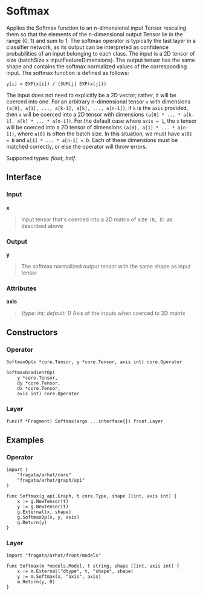 
# Softmax

Applies the Softmax function to an n-dimensional input Tensor rescaling them so
that the elements of the n-dimensional output Tensor lie in the range (0, 1) and
sum to 1. The softmax operator is typically the last layer in a classifier network,
as its output can be interpreted as confidence probabilities of an input belonging
to each class. The input is a 2D tensor of size (batchSize x
inputFeatureDimensions). The output tensor has the same shape and contains the
softmax normalized values of the corresponding input. The softmax function is
defined as follows:

    y[i] = EXP(x[i]) / (SUM[j] EXP(x[j]))

The input does not need to explicitly be a 2D vector; rather, it will be coerced
into one. For an arbitrary n-dimensional tensor `x` with dimensions
`(a[0], a[1], ..., a[k-1], a[k], ..., a[n-1])`, if `k` is the `axis` provided,
then `x` will be coerced into a 2D tensor with dimensions
`(a[0] * ... * a[k-1], a[k] * ... * a[n-1])`. For the default case where
`axis = 1`, the `x` tensor will be coerced into a 2D tensor of dimensions
`(a[0], a[1] * ... * a[n-1])`, where `a[0]` is often the batch size. In this
situation, we must have `a[0] = N` and `a[1] * ... * a[n-1] = D`. Each of these
dimensions must be matched correctly, or else the operator will throw errors.

Supported types: *float, half*.

## Interface

### Input

**x**

>Input tensor that's coerced into a 2D matrix of size `(N, D)` as described above

### Output

**y**

>The softmax normalized output tensor with the same shape as input tensor

### Attributes

**axis**

>*(type: int; default: 1)* Axis of the inputs when coerced to 2D matrix

## Constructors

### Operator


```
SoftmaxOp(x *core.Tensor, y *core.Tensor, axis int) core.Operator

SoftmaxGradientOp(
    y *core.Tensor,
    dy *core.Tensor,
    dx *core.Tensor,
    axis int) core.Operator
```


### Layer


```
func(f *Fragment) Softmax(args ...interface{}) front.Layer
```


## Examples

### Operator


```
import (
    "fragata/arhat/core"
    "fragata/arhat/graph/api"
)

func Softmax(g api.Graph, t core.Type, shape []int, axis int) {
    x := g.NewTensor(t)
    y := g.NewTensor(t)
    g.External(x, shape)
    g.SoftmaxOp(x, y, axis)
    g.Return(y)
}
```


### Layer


```
import "fragata/arhat/front/models"

func Softmax(m *models.Model, t string, shape []int, axis int) {
    x := m.External("dtype", t, "shape", shape)
    y := m.Softmax(x, "axis", axis)
    m.Return(y, 0)
}
```

